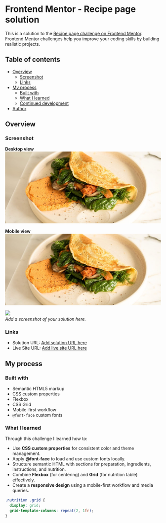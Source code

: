 # Frontend Mentor - Recipe page solution

This is a solution to the [Recipe page challenge on Frontend Mentor](https://www.frontendmentor.io/challenges/recipe-page-KiTsR8QQKm).  
Frontend Mentor challenges help you improve your coding skills by building realistic projects. 

## Table of contents

- [Overview](#overview)
  - [Screenshot](#screenshot)
  - [Links](#links)
- [My process](#my-process)
  - [Built with](#built-with)
  - [What I learned](#what-i-learned)
  - [Continued development](#continued-development)
- [Author](#author)

## Overview

### Screenshot

**Desktop view**
![](assets/screenshot/screenshot-desktop.jpeg)

**Mobile view**
![](assets/screenshot/screenshot-mobile.jpeg)


![](./screenshot.png)  
_Add a screenshot of your solution here._

### Links

- Solution URL: [Add solution URL here](https://www.frontendmentor.io/solutions/your-solution-url)
- Live Site URL: [Add live site URL here](https://your-live-site-url.com)

## My process

### Built with

- Semantic HTML5 markup
- CSS custom properties
- Flexbox
- CSS Grid
- Mobile-first workflow
- `@font-face` custom fonts

### What I learned

Through this challenge I learned how to:

- Use **CSS custom properties** for consistent color and theme management.
- Apply **@font-face** to load and use custom fonts locally.
- Structure semantic HTML with sections for preparation, ingredients, instructions, and nutrition.
- Combine **Flexbox** (for centering) and **Grid** (for nutrition table) effectively.
- Create a **responsive design** using a mobile-first workflow and media queries.

```css
.nutrition .grid {
  display: grid;
  grid-template-columns: repeat(2, 1fr);
}
